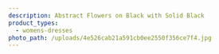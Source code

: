 ```yaml
---
description: Abstract Flowers on Black with Solid Black
product_types:
  - womens-dresses
photo_path: /uploads/4e526cab21a591cb0ee2550f356ce7f4.jpg
---
```

